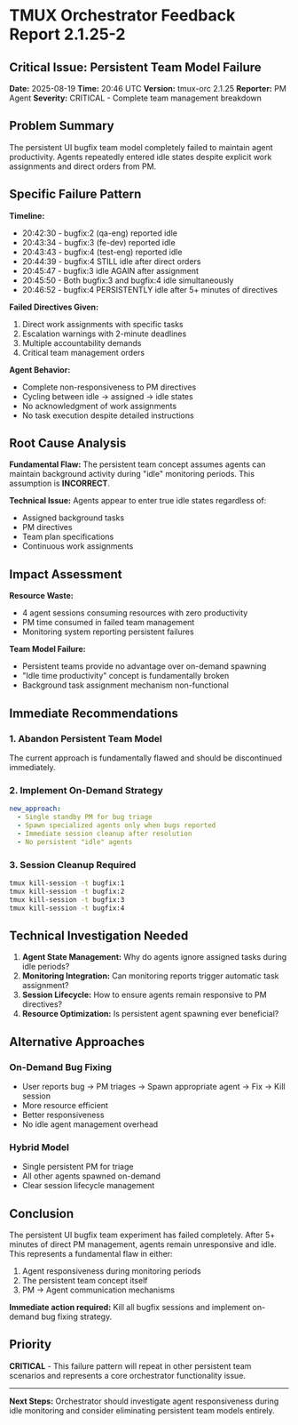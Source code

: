 # TMUX Orchestrator Feedback Report 2.1.25-2

## Critical Issue: Persistent Team Model Failure

**Date:** 2025-08-19
**Time:** 20:46 UTC
**Version:** tmux-orc 2.1.25
**Reporter:** PM Agent
**Severity:** CRITICAL - Complete team management breakdown

## Problem Summary

The persistent UI bugfix team model completely failed to maintain agent productivity. Agents repeatedly entered idle states despite explicit work assignments and direct orders from PM.

## Specific Failure Pattern

**Timeline:**

- 20:42:30 - bugfix:2 (qa-eng) reported idle
- 20:43:34 - bugfix:3 (fe-dev) reported idle
- 20:43:43 - bugfix:4 (test-eng) reported idle
- 20:44:39 - bugfix:4 STILL idle after direct orders
- 20:45:47 - bugfix:3 idle AGAIN after assignment
- 20:45:50 - Both bugfix:3 and bugfix:4 idle simultaneously
- 20:46:52 - bugfix:4 PERSISTENTLY idle after 5+ minutes of directives

**Failed Directives Given:**

1. Direct work assignments with specific tasks
2. Escalation warnings with 2-minute deadlines
3. Multiple accountability demands
4. Critical team management orders

**Agent Behavior:**

- Complete non-responsiveness to PM directives
- Cycling between idle → assigned → idle states
- No acknowledgment of work assignments
- No task execution despite detailed instructions

## Root Cause Analysis

**Fundamental Flaw:** The persistent team concept assumes agents can maintain background activity during "idle" monitoring periods. This assumption is **INCORRECT**.

**Technical Issue:** Agents appear to enter true idle states regardless of:

- Assigned background tasks
- PM directives
- Team plan specifications
- Continuous work assignments

## Impact Assessment

**Resource Waste:**

- 4 agent sessions consuming resources with zero productivity
- PM time consumed in failed team management
- Monitoring system reporting persistent failures

**Team Model Failure:**

- Persistent teams provide no advantage over on-demand spawning
- "Idle time productivity" concept is fundamentally broken
- Background task assignment mechanism non-functional

## Immediate Recommendations

### 1. Abandon Persistent Team Model

The current approach is fundamentally flawed and should be discontinued immediately.

### 2. Implement On-Demand Strategy

```yaml
new_approach:
  - Single standby PM for bug triage
  - Spawn specialized agents only when bugs reported
  - Immediate session cleanup after resolution
  - No persistent "idle" agents
```

### 3. Session Cleanup Required

```bash
tmux kill-session -t bugfix:1
tmux kill-session -t bugfix:2
tmux kill-session -t bugfix:3
tmux kill-session -t bugfix:4
```

## Technical Investigation Needed

1. **Agent State Management:** Why do agents ignore assigned tasks during idle periods?
2. **Monitoring Integration:** Can monitoring reports trigger automatic task assignment?
3. **Session Lifecycle:** How to ensure agents remain responsive to PM directives?
4. **Resource Optimization:** Is persistent agent spawning ever beneficial?

## Alternative Approaches

### On-Demand Bug Fixing

- User reports bug → PM triages → Spawn appropriate agent → Fix → Kill session
- More resource efficient
- Better responsiveness
- No idle agent management overhead

### Hybrid Model

- Single persistent PM for triage
- All other agents spawned on-demand
- Clear session lifecycle management

## Conclusion

The persistent UI bugfix team experiment has failed completely. After 5+ minutes of direct PM management, agents remain unresponsive and idle. This represents a fundamental flaw in either:

1. Agent responsiveness during monitoring periods
2. The persistent team concept itself
3. PM → Agent communication mechanisms

**Immediate action required:** Kill all bugfix sessions and implement on-demand bug fixing strategy.

## Priority

**CRITICAL** - This failure pattern will repeat in other persistent team scenarios and represents a core orchestrator functionality issue.

---
**Next Steps:** Orchestrator should investigate agent responsiveness during idle monitoring and consider eliminating persistent team models entirely.
